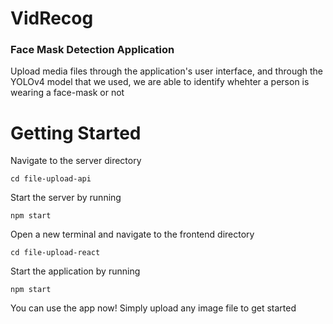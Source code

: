 # VidRecog

<h3> Face Mask Detection Application </h3>

<p> Upload media files through the application's user interface, and through the YOLOv4 model that we used, we are able to
  identify whehter a person is wearing a face-mask or not </p>
  
  
# Getting Started

<p> Navigate to the server directory </p>
<pre><code>cd file-upload-api</code></pre>
     
<p> Start the server by running </p>
<pre><code>npm start</code></pre>

<p> Open a new terminal and navigate to the frontend directory </p>
<pre><code>cd file-upload-react</code></pre>

<p> Start the application by running </p>
<pre><code>npm start</code></pre>

<p> You can use the app now! Simply upload any image file to get started </p>
